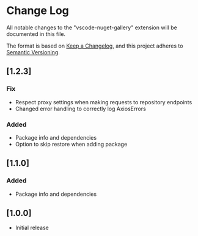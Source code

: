 # Change Log

All notable changes to the "vscode-nuget-gallery" extension will be documented in this file.

The format is based on [Keep a Changelog](https://keepachangelog.com/en/1.1.0/),
and this project adheres to [Semantic Versioning](https://semver.org/spec/v2.0.0.html).

## [1.2.3]

### Fix

- Respect proxy settings when making requests to repository endpoints
- Changed error handling to correctly log AxiosErrors

### Added

- Package info and dependencies
- Option to skip restore when adding package

## [1.1.0]

### Added

- Package info and dependencies

## [1.0.0]

- Initial release
